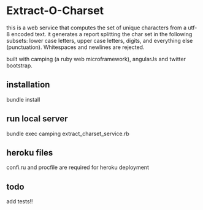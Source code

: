 # Extract-O-Charset

this is a web service that computes the set of unique characters from a utf-8 encoded text. it generates a report splitting the char set in the following subsets: lower case letters, upper case letters, digits, and everything else (punctuation). Whitespaces and newlines are rejected.

built with camping (a ruby web microframework), angularJs and twitter bootstrap.

## installation

bundle install

## run local server

bundle exec camping extract_charset_service.rb

## heroku files

confi.ru and procfile are required for heroku deployment

## todo 

add tests!!


